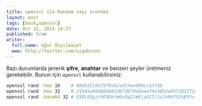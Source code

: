 ```yaml
---
title: openssl ile Random sayı üretmek
layout: post
tags: [bash,openssl]
date: Oct 15, 2014 14:27
published: true
writer:
  full_name: Uğur Özyılmazel
  www: http://twitter.com/vigobronx
---
```


Bazı durumlarda jenerik **şifre**, **anahtar** ve benzeri şeyler üretmeniz gerekebilir.
Bunun için `openssl` kullanabilirsiniz:

```bash
openssl rand -hex 16    # 8066321da79f9a62a555eed99ccb3748
openssl rand -hex 32    # 21945a9dd86b662d87db79e0aee79e3052e05f10227240915cd363d23ae875fd
openssl rand -base64 32 # O3OL0ZgjrHFXDktmQvOqI1W4jzOIT/Js2o9HfS2sKXY=
```